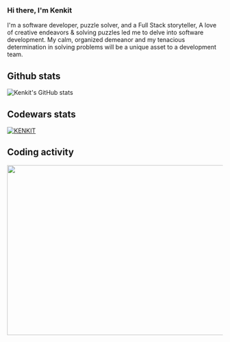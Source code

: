 ### Hi there, I'm Kenkit

I'm a software developer, puzzle solver, and a Full Stack storyteller,  A love of creative endeavors & solving puzzles led me to delve into software development.  My calm, organized demeanor and my tenacious determination in solving problems will be a unique asset to a development team.

## Github stats
![Kenkit's GitHub stats](https://github-readme-stats.vercel.app/api?username=kenkit&show_icons=true&theme=radical)

## Codewars stats
[![KENKIT](https://www.codewars.com/users/kenkit/badges/large)](https://www.codewars.com/users/kenkit)


## Coding activity
<img src="https://wakatime.com/share/@Sage/248720b9-6ccd-4cf8-a45d-0801fa388c3b.svg"  width="528" height="396" />
